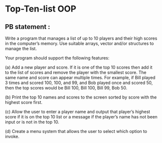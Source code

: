 # Top-Ten-list OOP

## PB statement :

Write a program that manages a list of up to 10 players and their high scores in the computer’s memory.
Use suitable arrays, vector and/or structures to manage the list. 

Your program should support the
following features:

(a) Add a new player and score. If it is one of the top 10 scores then add it to the list of scores and
remove the player with the smallest score. The same name and score can appear multiple times. For
example, if Bill played 3 times and scored 100, 100, and 99, and Bob played once and scored 50,
then the top scores would be Bill 100, Bill 100, Bill 99, Bob 50.

(b) Print the top 10 names and scores to the screen sorted by score with the highest score first.

(c) Allow the user to enter a player name and output that player’s highest score if it is on the top 10 list
or a message if the player’s name has not been input or is not in the top 10.

(d) Create a menu system that allows the user to select which option to invoke.
